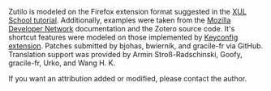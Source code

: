 Zutilo is modeled on the Firefox extension format suggested in the [XUL School tutorial](https://developer.mozilla.org/en-US/docs/XUL_School).
Additionally, examples were taken from the [Mozilla Developer Network](https://developer.mozilla.org/) documentation and the Zotero source code.
It's shortcut features were modeled on those implemented by [Keyconfig extension](http://forums.mozillazine.org/viewtopic.php?t=72994).
Patches submitted by bjohas, bwiernik, and gracile-fr via GitHub.
Translation support was provided by Armin Stroß-Radschinski, Goofy, gracile-fr, Urko, and Wang H. K.

If you want an attribution added or modified, please contact the author.
